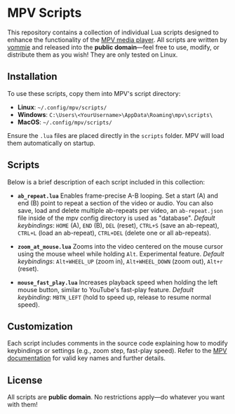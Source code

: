 # MPV Scripts

This repository contains a collection of individual Lua scripts designed to enhance the functionality of the [MPV media player](https://mpv.io/). All scripts are written by [vommie](https://github.com/vommie) and released into the **public domain**—feel free to use, modify, or distribute them as you wish! They are only tested on Linux.

## Installation

To use these scripts, copy them into MPV's script directory:
- **Linux**: `~/.config/mpv/scripts/`
- **Windows**: `C:\Users\<YourUsername>\AppData\Roaming\mpv\scripts\`
- **MacOS**: `~/.config/mpv/scripts/`

Ensure the `.lua` files are placed directly in the `scripts` folder. MPV will load them automatically on startup.

## Scripts

Below is a brief description of each script included in this collection:

- **`ab_repeat.lua`**
 Enables frame-precise A-B looping. Set a start (A) and end (B) point to repeat a section of the video or audio. You can also save, load and delete multiple ab-repeats per video, an `ab-repeat.json` file inside of the mpv config directory is used as "database".
 *Default keybindings*: `HOME` (A), `END` (B), `DEL` (reset), `CTRL+S` (save an ab-repeat), `CTRL+L` (load an ab-repeat), `CTRL+DEL` (delete one or all ab-repeats).


- **`zoom_at_mouse.lua`**
 Zooms into the video centered on the mouse cursor using the mouse wheel while holding `Alt`. Experimental feature.
 *Default keybindings*: `Alt+WHEEL_UP` (zoom in), `Alt+WHEEL_DOWN` (zoom out), `Alt+r` (reset).

- **`mouse_fast_play.lua`**
 Increases playback speed when holding the left mouse button, similar to YouTube's fast-play feature.
 *Default keybinding*: `MBTN_LEFT` (hold to speed up, release to resume normal speed).

## Customization

Each script includes comments in the source code explaining how to modify keybindings or settings (e.g., zoom step, fast-play speed). Refer to the [MPV documentation](https://mpv.io/manual/stable/) for valid key names and further details.

## License

All scripts are **public domain**. No restrictions apply—do whatever you want with them!
